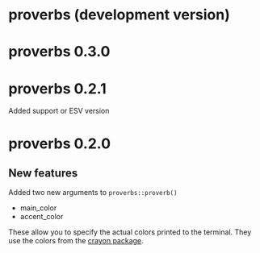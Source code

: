 # proverbs (development version)

# proverbs 0.3.0

# proverbs 0.2.1
Added support or ESV version

# proverbs 0.2.0

## New features
Added two new arguments to `proverbs::proverb()`

* main_color
* accent_color

These allow you to specify the actual colors printed to the terminal. They use the colors from the [crayon package](https://github.com/r-lib/crayon#readme).
